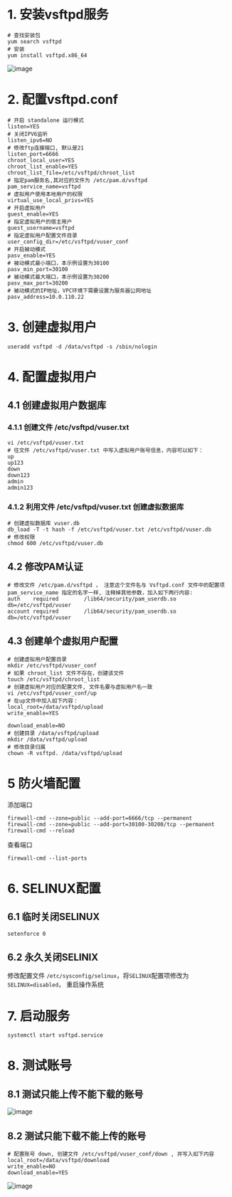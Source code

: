 # 1. 安装vsftpd服务
```shell
# 查找安装包
yum search vsftpd
# 安装
yum install vsftpd.x86_64
```
![image](https://user-images.githubusercontent.com/51871609/147453281-97420881-f492-412d-a414-d3a5d80ba27c.png)

# 2. 配置vsftpd.conf
```properties
# 开启 standalone 运行模式
listen=YES
# 关闭IPV6监听
listen_ipv6=NO
# 修改ftp连接端口, 默认是21
listen_port=6666
chroot_local_user=YES
chroot_list_enable=YES
chroot_list_file=/etc/vsftpd/chroot_list
# 指定pam服务名,其对应的文件为 /etc/pam.d/vsftpd
pam_service_name=vsftpd
# 虚拟用户使用本地用户的权限
virtual_use_local_privs=YES
# 开启虚拟用户
guest_enable=YES
# 指定虚拟用户的宿主用户
guest_username=vsftpd
# 指定虚拟用户配置文件目录
user_config_dir=/etc/vsftpd/vuser_conf
# 开启被动模式
pasv_enable=YES
# 被动模式最小端口，本示例设置为30100
pasv_min_port=30100
# 被动模式最大端口，本示例设置为30200
pasv_max_port=30200
# 被动模式的IP地址，VPC环境下需要设置为服务器公网地址
pasv_address=10.0.110.22
```
# 3. 创建虚拟用户
```shell
useradd vsftpd -d /data/vsftpd -s /sbin/nologin
```
# 4. 配置虚拟用户
## 4.1 创建虚拟用户数据库
### 4.1.1 创建文件 /etc/vsftpd/vuser.txt
```shell
vi /etc/vsftpd/vuser.txt
# 往文件 /etc/vsftpd/vuser.txt 中写入虚拟用户账号信息，内容可以如下：
up
up123
down
down123
admin
admin123
```
### 4.1.2 利用文件 /etc/vsftpd/vuser.txt 创建虚拟数据库
```shell
# 创建虚拟数据库 vuser.db
db_load -T -t hash -f /etc/vsftpd/vuser.txt /etc/vsftpd/vuser.db
# 修改权限
chmod 600 /etc/vsftpd/vuser.db
```
## 4.2 修改PAM认证
```shell
# 修改文件 /etc/pam.d/vsftpd ， 注意这个文件名与 Vsftpd.conf 文件中的配置项 pam_service_name 指定的名字一样, 注释掉其他参数，加入如下两行内容:
auth    required        /lib64/security/pam_userdb.so db=/etc/vsftpd/vuser
account required        /lib64/security/pam_userdb.so db=/etc/vsftpd/vuser
```
## 4.3 创建单个虚拟用户配置
```shell
# 创建虚拟用户配置目录
mkdir /etc/vsftpd/vuser_conf
# 如果 chroot_list 文件不存在，创建该文件
touch /etc/vsftpd/chroot_list
# 创建虚拟用户对应的配置文件, 文件名要与虚拟用户名一致
vi /etc/vsftpd/vuser_conf/up
# 在up文件中加入如下内容：
local_root=/data/vsftpd/upload
write_enable=YES

download_enable=NO
# 创建目录 /data/vsftpd/upload
mkdir /data/vsftpd/upload
# 修改目录归属
chown -R vsftpd. /data/vsftpd/upload
```
# 5 防火墙配置
添加端口
```shell
firewall-cmd --zone=public --add-port=6666/tcp --permanent
firewall-cmd --zone=public --add-port=30100-30200/tcp --permanent
firewall-cmd --reload
```
查看端口
```shell
firewall-cmd --list-ports
```
# 6. SELINUX配置
## 6.1 临时关闭SELINUX
```shell
setenforce 0
```
## 6.2 永久关闭SELINIX
修改配置文件 `/etc/sysconfig/selinux`，将`SELINUX`配置项修改为 `SELINUX=disabled`， 重启操作系统

# 7. 启动服务
```shell
systemctl start vsftpd.service
```
# 8. 测试账号
## 8.1 测试只能上传不能下载的账号
![image](https://user-images.githubusercontent.com/51871609/147489219-7fe78def-66a2-4f86-b3e1-5a4201db4400.png)
## 8.2 测试只能下载不能上传的账号
```shell
# 配置账号 down, 创建文件 /etc/vsftpd/vuser_conf/down , 并写入如下内容
local_root=/data/vsftpd/download
write_enable=NO
download_enable=YES
```
![image](https://user-images.githubusercontent.com/51871609/147489624-2bfcb907-be84-4376-ba77-1589f8cabc6b.png)
